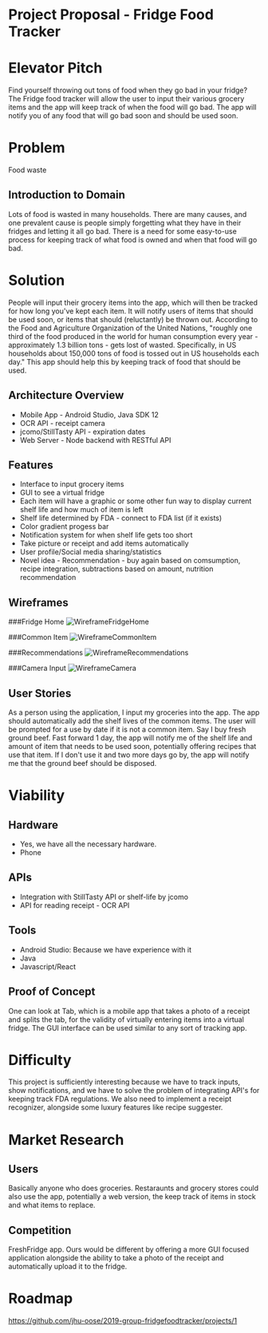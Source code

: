 <!-- These are placeholders that you must fill in. -->


# Project Proposal - Fridge Food Tracker

# Elevator Pitch

Find yourself throwing out tons of food when they go bad in your fridge? The Fridge food tracker will allow the user to input their various grocery items and the app will keep track of when the food will go bad. The app will notify you of any food that will go bad soon and should be used soon.

# Problem

Food waste

## Introduction to Domain

Lots of food is wasted in many households. There are many causes, and one prevalent cause is people simply forgetting what they have in their fridges and letting it all go bad. There is a need for some easy-to-use process for keeping track of what food is owned and when that food will go bad.

# Solution

People will input their grocery items into the app, which will then be tracked for how long you've kept each item. It will notify users of items that should be used soon, or items that should (reluctantly) be thrown out. According to the Food and Agriculture Organization of the United Nations, "roughly one third of the food produced in the world for human consumption every year - approximately 1.3 billion tons - gets lost of wasted. Specifically, in US households about 150,000 tons of food is tossed out in US households each day." This app should help this by keeping track of food that should be used.

## Architecture Overview

* Mobile App - Android Studio, Java SDK 12
* OCR API - receipt camera
* jcomo/StillTasty API - expiration dates
* Web Server - Node backend with RESTful API

## Features

* Interface to input grocery items
* GUI to see a virtual fridge
* Each item will have a graphic or some other fun way to display current shelf life and how much of item is left
* Shelf life determined by FDA - connect to FDA list (if it exists)
* Color gradient progess bar
* Notification system for when shelf life gets too short
* Take picture or receipt and add items automatically
* User profile/Social media sharing/statistics
* Novel idea - Recommendation - buy again based on comsumption, recipe integration, subtractions based on amount, nutrition recommendation
## Wireframes

**<!-- Description, for example, “Events Map” -->**

###Fridge Home
![WireframeFridgeHome](Pictures/WireframeFridgeHome.JPG)

###Common Item
![WireframeCommonItem](Pictures/WireframeCommonItem.JPG)

###Recommendations
![WireframeRecommendations](Pictures/WireframeRecommendations.JPG)

###Camera Input
![WireframeCamera](Pictures/WireframeCameraInput.JPG)

## User Stories

As a person using the application, I input my groceries into the app. The app should automatically add the shelf lives of the common items. The user will be prompted for a use by date if it is not a common item. Say I buy fresh ground beef. Fast forward 1 day, the app will notify me of the shelf life and amount of item that needs to be used soon, potentially offering recipes that use that item. If I don't use it and two more days go by, the app will notify me that the ground beef should be disposed.

# Viability

## Hardware

* Yes, we have all the necessary hardware.
* Phone

## APIs

* Integration with StillTasty API or shelf-life by jcomo
* API for reading receipt - OCR API


## Tools
* Android Studio: Because we have experience with it
* Java
* Javascript/React

## Proof of Concept

One can look at Tab, which is a mobile  app that takes a photo of a receipt and splits the tab, for the validity of virtually entering items into a virtual fridge. The GUI interface can be used similar to any sort of tracking app. 

# Difficulty

This project is sufficiently interesting because we have to track inputs, show notifications, and we have to solve the problem of integrating API's for keeping track FDA regulations. We also need to implement a receipt recognizer, alongside some luxury features like recipe suggester.

# Market Research

## Users

Basically anyone who does groceries. Restaraunts and grocery stores could also use the app, potentially a web version, the keep track of items in stock and what items to replace.

## Competition

FreshFridge app. Ours would be different by offering a more GUI focused application alongside the ability to take a photo of the receipt and automatically upload it to the fridge.

# Roadmap

https://github.com/jhu-oose/2019-group-fridgefoodtracker/projects/1
